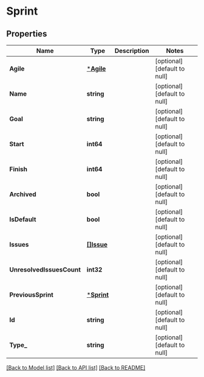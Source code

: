 # Sprint

## Properties
Name | Type | Description | Notes
------------ | ------------- | ------------- | -------------
**Agile** | [***Agile**](Agile.md) |  | [optional] [default to null]
**Name** | **string** |  | [optional] [default to null]
**Goal** | **string** |  | [optional] [default to null]
**Start** | **int64** |  | [optional] [default to null]
**Finish** | **int64** |  | [optional] [default to null]
**Archived** | **bool** |  | [optional] [default to null]
**IsDefault** | **bool** |  | [optional] [default to null]
**Issues** | [**[]Issue**](Issue.md) |  | [optional] [default to null]
**UnresolvedIssuesCount** | **int32** |  | [optional] [default to null]
**PreviousSprint** | [***Sprint**](Sprint.md) |  | [optional] [default to null]
**Id** | **string** |  | [optional] [default to null]
**Type_** | **string** |  | [optional] [default to null]

[[Back to Model list]](../README.md#documentation-for-models) [[Back to API list]](../README.md#documentation-for-api-endpoints) [[Back to README]](../README.md)

